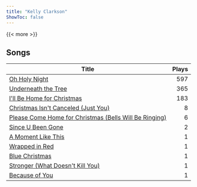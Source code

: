```yaml
---
title: "Kelly Clarkson"
ShowToc: false
---
```


{{< more >}}

## Songs
Title | Plays 
----- | -----: 
[Oh Holy Night](/songs/oh-holy-night) | 597
[Underneath the Tree](/songs/underneath-the-tree) | 365
[I'll Be Home for Christmas](/songs/ill-be-home-for-christmas) | 183
[Christmas Isn't Canceled (Just You)](/songs/christmas-isnt-canceled-just-you) | 8
[Please Come Home for Christmas (Bells Will Be Ringing)](/songs/please-come-home-for-christmas-bells-will-be-ringing) | 6
[Since U Been Gone](/songs/since-u-been-gone) | 2
[A Moment Like This](/songs/a-moment-like-this) | 1
[Wrapped in Red](/songs/wrapped-in-red) | 1
[Blue Christmas](/songs/blue-christmas) | 1
[Stronger (What Doesn't Kill You)](/songs/stronger-what-doesnt-kill-you) | 1
[Because of You](/songs/because-of-you) | 1

